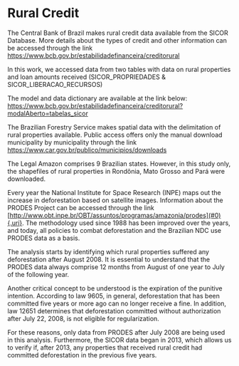 # Rural Credit 

The Central Bank of Brazil makes rural credit data available from the SICOR Database. More details about the types of credit and other information can be accessed through the link <https://www.bcb.gov.br/estabilidadefinanceira/creditorural>

In this work, we accessed data from two tables with data on rural properties and loan amounts received (SICOR_PROPRIEDADES & SICOR_LIBERACAO_RECURSOS)

The model and data dictionary are available at the link below: <https://www.bcb.gov.br/estabilidadefinanceira/creditorural?modalAberto=tabelas_sicor>

The Brazilian Forestry Service makes spatial data with the delimitation of rural properties available. Public access offers only the manual download municipality by municipality through the link <https://www.car.gov.br/publico/municipios/downloads>

The Legal Amazon comprises 9 Brazilian states. However, in this study only, the shapefiles of rural properties in Rondônia, Mato Grosso and Pará were downloaded.

Every year the National Institute for Space Research (INPE) maps out the increase in deforestation based on satellite images. Information about the PRODES Project can be accessed through the link [http://www.obt.inpe.br/OBT/assuntos/programas/amazonia/prodes](#0){.uri}. The methodology used since 1988 has been improved over the years, and today, all policies to combat deforestation and the Brazilian NDC use PRODES data as a basis.

The analysis starts by identifying which rural properties suffered any deforestation after August 2008. It is essential to understand that the PRODES data always comprise 12 months from August of one year to July of the following year.

Another critical concept to be understood is the expiration of the punitive intention. According to law 9605, in general, deforestation that has been committed five years or more ago can no longer receive a fine. In addition, law 12651 determines that deforestation committed without authorization after July 22, 2008, is not eligible for regularization.

For these reasons, only data from PRODES after July 2008 are being used in this analysis. Furthermore, the SICOR data began in 2013, which allows us to verify if, after 2013, any properties that received rural credit had committed deforestation in the previous five years.
